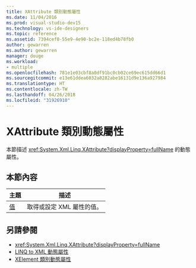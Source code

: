 ```yaml
---
title: XAttribute 類別動態屬性
ms.date: 11/04/2016
ms.prod: visual-studio-dev15
ms.technology: vs-ide-designers
ms.topic: reference
ms.assetid: 7394cef0-55e9-4e90-bc2e-118ed4b78fb0
author: gewarren
ms.author: gewarren
manager: douge
ms.workload:
- multiple
ms.openlocfilehash: 781e1e03cbf8a0df91bc0cb02ce69ec615dd66d1
ms.sourcegitcommit: e13e61ddea6032a8282abe16131d9e136a927984
ms.translationtype: HT
ms.contentlocale: zh-TW
ms.lasthandoff: 04/26/2018
ms.locfileid: "31926910"
---
```

# <a name="xattribute-class-dynamic-properties"></a>XAttribute 類別動態屬性

本節描述 <xref:System.Xml.Linq.XAttribute?displayProperty=fullName> 的動態屬性。

## <a name="in-this-section"></a>本節內容

|主題|描述|
|-----------|-----------------|
|[值](../designers/value-xattribute-dynamic-property.md)|取得或設定 XML 屬性的值。|

## <a name="see-also"></a>另請參閱

- <xref:System.Xml.Linq.XAttribute?displayProperty=fullName>
- [LINQ to XML 動態屬性](../designers/linq-to-xml-dynamic-properties.md)
- [XElement 類別動態屬性](../designers/xelement-class-dynamic-properties.md)